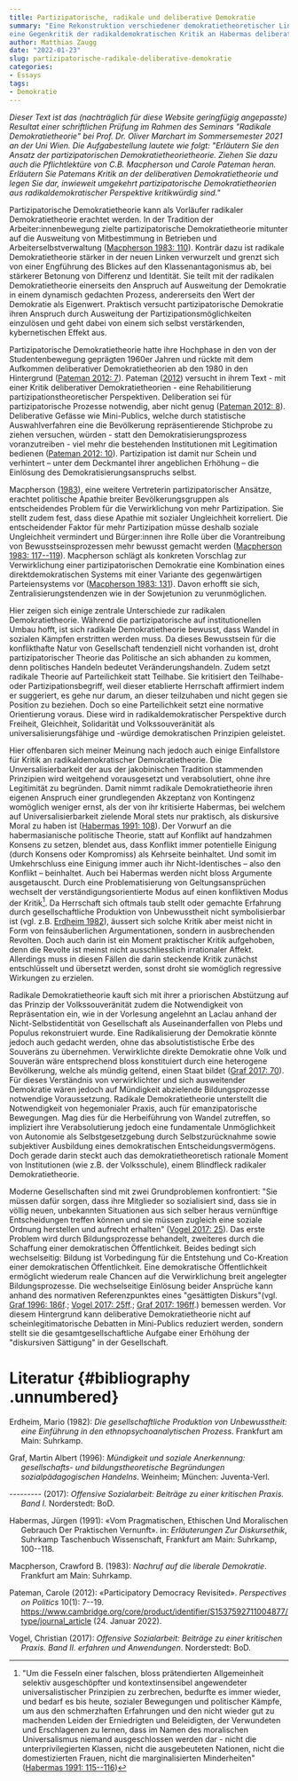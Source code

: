 ```yaml
---
title: Partizipatorische, radikale und deliberative Demokratie
summary: "Eine Rekonstruktion verschiedener demokratietheoretischer Linien und 
eine Gegenkritik der radikaldemokratischen Kritik an Habermas deliberativer Demokratietheorie."
author: Matthias Zaugg
date: "2022-01-23"
slug: partizipatorische-radikale-deliberative-demokratie
categories:
- Essays
tags:
- Demokratie
---
```


*Dieser Text ist das (nachträglich für diese Website geringfügig angepasste) Resultat einer schriftlichen Prüfung im Rahmen des Seminars 
"Radikale Demokratietheorie" bei Prof. Dr. Oliver Marchart im Sommersemester 2021 an der Uni Wien.
Die Aufgabestellung lautete wie folgt: "Erläutern Sie den Ansatz der partizipatorischen
Demokratietheorietheorie. Ziehen Sie dazu auch die Pflichtlektüre von
C.B. Macpherson und Carole Pateman heran. Erläutern Sie Patemans Kritik
an der deliberativen Demokratietheorie und legen Sie dar, inwieweit
umgekehrt partizipatorische Demokratietheorien aus radikaldemokratischer
Perspektive kritikwürdig sind."*

Partizipatorische Demokratietheorie kann als Vorläufer radikaler
Demokratietheorie erachtet werden. In der Tradition der
Arbeiter:innenbewegung zielte partizipatorische Demokratietheorie
mitunter auf die Ausweitung von Mitbestimmung in Betrieben und
Arbeiterselbstverwaltung ([Macpherson 1983: 110](#ref-Macpherson1983)).
Konträr dazu ist radikale Demokratietheorie stärker in der neuen Linken
verwurzelt und grenzt sich von einer Engführung des Blickes auf den
Klassenantagonismus ab, bei stärkerer Betonung von Differenz und
Identität. Sie teilt mit der radikalen Demokratietheorie einerseits den
Anspruch auf Ausweitung der Demokratie in einem dynamisch gedachten
Prozess, andererseits den Wert der Demokratie als Eigenwert. Praktisch
versucht partizipatorische Demokratie ihren Anspruch durch Ausweitung
der Partizipationsmöglichkeiten einzulösen und geht dabei von einem sich
selbst verstärkenden, kybernetischen Effekt aus.

Partizipatorische Demokratietheorie hatte ihre Hochphase in den von der
Studentenbewegung geprägten 1960er Jahren und rückte mit dem Aufkommen
deliberativer Demokratietheorien ab den 1980 in den Hintergrund ([Pateman 2012:
7](#ref-Pateman2012)). Pateman ([2012](#ref-Pateman2012)) versucht in
ihrem Text - mit einer Kritik deliberativer Demokratietheorien - eine
Rehabilitierung partizipationstheoretischer Perspektiven. Deliberation
sei für partizipatorische Prozesse notwendig, aber nicht genug ([Pateman
2012: 8](#ref-Pateman2012)). Deliberative Gefässe wie Mini-Publics,
welche durch statistische Auswahlverfahren eine die Bevölkerung
repräsentierende Stichprobe zu ziehen versuchen, würden - statt den
Demokratisierungsprozess voranzutreiben - viel mehr die bestehenden
Institutionen mit Legitimation bedienen ([Pateman 2012:
10](#ref-Pateman2012)). Partizipation ist damit nur Schein und
verhintert – unter dem Deckmantel ihrer angeblichen Erhöhung – die
Einlösung des Demokratisierungsanspruchs selbst.

Macpherson ([1983](#ref-Macpherson1983)), eine weitere Vertreterin
partizipatorischer Ansätze, erachtet politische Apathie breiter 
Bevölkerungsgruppen als entscheidendes Problem für die
Verwirklichung von mehr Partizipation. Sie stellt zudem fest, dass diese
Apathie mit sozialer Ungleichheit korreliert. Die entscheidender Faktor für
mehr Partizipation müsse deshalb soziale Ungleichheit vermindert und
Bürger:innen ihre Rolle über die Vorantreibung von Bewusstseinsprozessen 
mehr bewusst gemacht werden ([Macpherson 1983: 117--119](#ref-Macpherson1983)). 
Macpherson schlägt als konkreten Vorschlag zur Verwirklichung einer partizipatorischen
Demokratie eine Kombination eines direktdemokratischen Systems mit einer Variante des gegenwärtigen
Parteiensystems vor ([Macpherson 1983: 131](#ref-Macpherson1983)). Davon
erhofft sie sich, Zentralisierungstendenzen wie in der Sowjetunion zu
verunmöglichen.

Hier zeigen sich einige zentrale Unterschiede zur radikalen
Demokratietheorie.
Während die partizipatorische auf institutionellen Umbau hofft, ist sich
radikale Demokratietheorie bewusst, dass Wandel in sozialen Kämpfen
erstritten werden muss. Da dieses Bewusstsein für die konflikthafte
Natur von Gesellschaft tendenziell nicht vorhanden ist, droht
partizipatorischer Theorie das Politische an sich abhanden zu kommen,
denn politisches Handeln bedeutet Veränderungshandeln. Zudem setzt
radikale Theorie auf Parteilichkeit statt Teilhabe. Sie kritisiert den Teilhabe- oder
Partizipationsbegriff, weil dieser etablierte Herrschaft affirmiert indem er suggeriert, es gehe nur
darum, an dieser teilzuhaben und nicht gegen sie Position zu beziehen.
Doch so eine Parteilichkeit setzt eine normative Orientierung voraus. Diese
wird in radikaldemokratischer Perspektive durch Freiheit, Gleichheit,
Solidarität und Volkssouveränität als universalisierungsfähige und
-würdige demokratischen Prinzipien geleistet.

Hier offenbaren sich meiner Meinung nach jedoch auch einige Einfallstore
für Kritik an radikaldemokratischer Demokratietheorie. Die
Unversalisierbarkeit der aus der jakobinischen Tradition stammenden
Prinzipien wird weitgehend vorausgesetzt und verabsolutiert, ohne ihre Legitimität zu begründen. Damit nimmt radikale
Demokratietheorie ihren eigenen Anspruch einer grundlegenden Akzeptanz von Kontingenz
womöglich weniger ernst, als der von ihr kritisierte Habermas, bei
welchem auf Universalisierbarkeit zielende Moral stets nur praktisch,
als diskursive Moral zu haben ist ([Habermas 1991:
108](#ref-Habermas1991a)). Der Vorwurf an die habermasianische
politische Theorie, statt auf Konflikt auf handzahmen Konsens zu setzen,
blendet aus, dass Konflikt immer potentielle Einigung (durch Konsens oder
Kompromiss) als Kehrseite beinhaltet. Und somit im Umkehrschluss eine Einigung immer auch ihr
Nicht-Identisches – also den Konflikt – beinhaltet. Auch bei Habermas
werden nicht bloss Argumente ausgetauscht. Durch eine
Problematisierung von Geltungsansprüchen wechselt der verständigungsorientierte Modus auf
einen konfliktiven Modus der Kritik[^1]. Da Herrschaft sich oftmals taub stellt oder gemachte
Erfahrung durch gesellschaftliche Produktion von Unbewusstheit nicht
symbolisierbar ist (vgl. z.B. [Erdheim 1982](#ref-Erdheim1982)),
äussert sich solche Kritik aber meist nicht in Form von feinsäuberlichen Argumentationen, sondern in ausbrechenden Revolten. 
Doch auch darin ist ein Moment praktischer Kritik aufgehoben,
denn die Revolte ist meinst nicht ausschliesslich irrationaler Affekt. Allerdings muss in diesen Fällen die darin steckende Kritik zunächst entschlüsselt und übersetzt werden,
 sonst droht sie womöglich regressive Wirkungen zu erzielen.

Radikale Demokratietheorie kauft sich mit ihrer a priorischen Abstützung
auf das Prinzip der Volkssouveränität zudem die Notwendigkeit von
Repräsentation ein, wie in der Vorlesung angelehnt an Laclau anhand der
Nicht-Selbstidentität von Gesellschaft als Auseinanderfallen von Plebs
und Populus rekonstruiert wurde. Eine Radikalisierung der Demokratie
könnte jedoch auch gedacht werden, ohne das absolutististische Erbe des
Souveräns zu übernehmen. Verwirklichte direkte Demokratie ohne Volk und
Souverän wäre entsprechend bloss konstituiert durch eine heterogene
Bevölkerung, welche als mündig geltend, einen Staat bildet ([Graf 2017:
70](#ref-Graf2017)). Für dieses Verständnis von verwirklichter und sich
ausweitender Demokratie wären jedoch auf Mündigkeit abzielende
Bildungsprozesse notwendige Voraussetzung. Radikale Demokratietheorie
unterstellt die Notwendigkeit von hegemonialer Praxis, auch für emanzipatorische
Bewegungen. Mag dies für die Herbeiführung von Wandel zutreffen, so impliziert
ihre Verabsolutierung jedoch eine fundamentale Unmöglichkeit von Autonomie als
Selbstgesetzgebung durch Selbstzurücknahme sowie subjektiver Ausbildung
eines demokratischen Entscheidungsvermögens. Doch gerade darin steckt
auch das demokratietheoretisch rationale Moment von Institutionen (wie z.B.
der Volksschule), einem Blindfleck radikaler Demokratietheorie.

Moderne Gesellschaften sind mit zwei Grundproblemen
konfrontiert: "Sie müssen dafür sorgen, dass ihre Mitglieder so
sozialisiert sind, dass sie in völlig neuen, unbekannten Situationen aus
sich selber heraus vernünftige Entscheidungen treffen können und sie
müssen zugleich eine soziale Ordnung herstellen und aufrecht erhalten"
([Vogel 2017: 25](#ref-Vogel2017)). Das erste Problem wird durch
Bildungsprozesse behandelt, zweiteres durch die Schaffung einer
demokratischen Öffentlichkeit. Beides bedingt sich wechselseitig: Bildung
ist Vorbedingung für die Entstehung und Co-Kreation einer demokratischen Öffentlichkeit. 
Eine demokratische Öffentlichkeit ermöglicht wiederum reale
Chancen auf die Verwirklichung breit angelegter Bildungsprozesse. Die
wechselseitige Einlösung beider Ansprüche kann anhand des
normativen Referenzpunktes eines "gesättigten Diskurs"(vgl. [Graf 1996:
186f](#ref-Graf1996).; [Vogel 2017: 25ff](#ref-Vogel2017).; [Graf 2017:
196ff](#ref-Graf2017).) bemessen werden. Vor diesem Hintergrund kann deliberative
Demokratietheorie nicht auf scheinlegitimatorische Debatten in
Mini-Publics reduziert werden, sondern stellt sie die gesamtgesellschaftliche
Aufgabe einer Erhöhung der "diskursiven Sättigung" in der Gesellschaft.

# Literatur {#bibliography .unnumbered}

<div id="refs" class="references csl-bib-body hanging-indent">

<div id="ref-Erdheim1982" class="csl-entry">

Erdheim, Mario (1982): *Die gesellschaftliche Produktion von
Unbewusstheit: eine Einführung in den ethnopsychoanalytischen Prozess*.
Frankfurt am Main: Suhrkamp.

</div>

<div id="ref-Graf1996" class="csl-entry">

Graf, Martin Albert (1996): *Mündigkeit und soziale Anerkennung:
gesellschafts- und bildungstheoretische Begründungen sozialpädagogischen
Handelns*. Weinheim; München: Juventa-Verl.

</div>

<div id="ref-Graf2017" class="csl-entry">

--------- (2017): *Offensive Sozialarbeit: Beiträge zu einer kritischen
Praxis. Band I.* Norderstedt: BoD.

</div>

<div id="ref-Habermas1991a" class="csl-entry">

Habermas, Jürgen (1991): «Vom Pragmatischen, Ethischen Und Moralischen
Gebrauch Der Praktischen Vernunft». in: *Erläuterungen Zur
Diskursethik*, Suhrkamp Taschenbuch Wissenschaft, Frankfurt am Main:
Suhrkamp, 100--118.

</div>

<div id="ref-Macpherson1983" class="csl-entry">

Macpherson, Crawford B. (1983): *Nachruf auf die liberale Demokratie*.
Frankfurt am Main: Suhrkamp.

</div>

<div id="ref-Pateman2012" class="csl-entry">

Pateman, Carole (2012): «Participatory Democracy Revisited».
*Perspectives on Politics* 10(1): 7--19.
<https://www.cambridge.org/core/product/identifier/S1537592711004877/type/journal_article>
(24. Januar 2022).

</div>

<div id="ref-Vogel2017" class="csl-entry">

Vogel, Christian (2017): *Offensive Sozialarbeit: Beiträge zu einer
kritischen Praxis. Band II. erfahren und Anwendungen*. Norderstedt: BoD.

</div>

</div>

[^1]: "Um die Fesseln einer falschen, bloss prätendierten Allgemeinheit
    selektiv ausgeschöpfter und kontextinsensibel angewendeter
    universalistischer Prinzipien zu zerbrechen, bedurfte es immer
    wieder, und bedarf es bis heute, sozialer Bewegungen und politischer
    Kämpfe, um aus den schmerzhaften Erfahrungen und den nicht wieder
    gut zu machenden Leiden der Erniedrigten und Beleidigten, der
    Verwundeten und Erschlagenen zu lernen, dass im Namen des
    moralischen Universalismus niemand ausgeschlossen werden dar - nicht
    die unterprivilegierten Klassen, nicht die ausgebeuteten Nationen,
    nicht die domestizierten Frauen, nicht die marginalisierten
    Minderheiten" ([Habermas 1991: 115--116](#ref-Habermas1991a))
